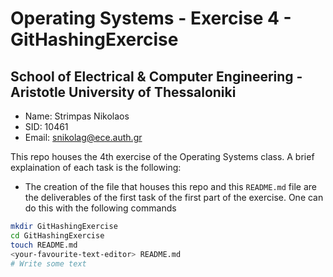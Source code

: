 # Operating Systems - Exercise 4 - GitHashingExercise

## School of Electrical & Computer Engineering - Aristotle University of Thessaloniki

- Name: Strimpas Nikolaos
- SID: 10461
- Email: snikolag@ece.auth.gr

This repo houses the 4th exercise of the Operating Systems class. A brief explaination of each task is the following:

- The creation of the file that houses this repo and this `README.md` file are the deliverables of the first task of the first part of the exercise. One can do this with the following commands
```sh
mkdir GitHashingExercise
cd GitHashingExercise
touch README.md
<your-favourite-text-editor> README.md
# Write some text
```


